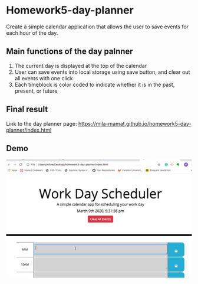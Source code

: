 # Homework5-day-planner
Create a simple calendar application that allows the user to save events for each hour of the day.

## Main functions of the day palnner
1. The current day is displayed at the top of the calendar
2. User can save events into local storage using save button, and clear out all events with one click
3. Each timeblock is color coded to indicate whether it is in the past, present, or future
## Final result
Link to the day planner page: https://mila-mamat.github.io/homework5-day-planner/index.html 
## Demo
![demo](https://github.com/mila-mamat/homework5-day-planner/blob/master/demo.gif)
